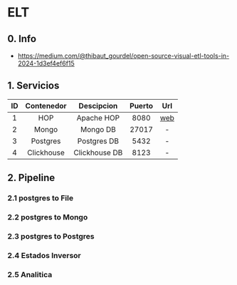 # ELT

## 0. Info

* https://medium.com/@thibaut_gourdel/open-source-visual-etl-tools-in-2024-1d3ef4ef6f15

## 1. Servicios

| ID | Contenedor | Descipcion | Puerto | Url |
| :---: | :---: | :---: | :---: | :---: |
| 1 | HOP | Apache HOP | 8080 | [web](http://localhost:8080/ui) |
| 2 | Mongo | Mongo DB | 27017 | - |
| 3 | Postgres | Postgres DB | 5432 | - |
| 4 | Clickhouse | Clickhouse DB | 8123 | - |

## 2. Pipeline

### 2.1 postgres to File

### 2.2 postgres to Mongo

### 2.3 postgres to Postgres

### 2.4 Estados Inversor

### 2.5 Analitica

